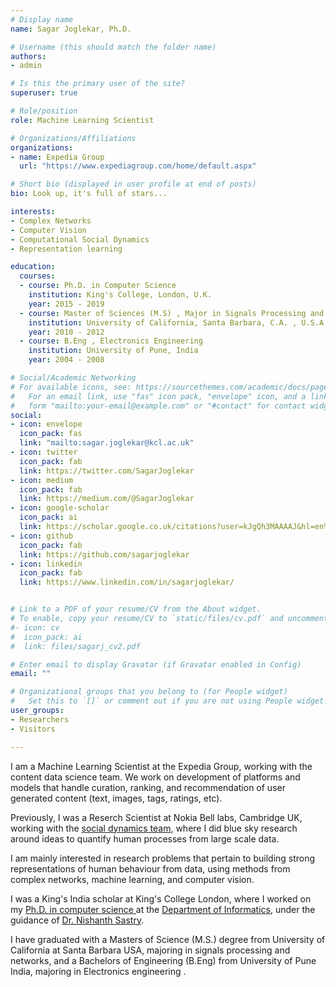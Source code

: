 ```yaml
---
# Display name
name: Sagar Joglekar, Ph.D.

# Username (this should match the folder name)
authors:
- admin

# Is this the primary user of the site?
superuser: true

# Role/position
role: Machine Learning Scientist

# Organizations/Affiliations
organizations:
- name: Expedia Group
  url: "https://www.expediagroup.com/home/default.aspx"

# Short bio (displayed in user profile at end of posts)
bio: Look up, it's full of stars... 

interests:
- Complex Networks
- Computer Vision
- Computational Social Dynamics
- Representation learning

education:
  courses:
  - course: Ph.D. in Computer Science
    institution: King's College, London, U.K.
    year: 2015 - 2019
  - course: Master of Sciences (M.S) , Major in Signals Processing and Networks
    institution: University of California, Santa Barbara, C.A. , U.S.A
    year: 2010 - 2012
  - course: B.Eng , Electronics Engineering
    institution: University of Pune, India
    year: 2004 - 2008

# Social/Academic Networking
# For available icons, see: https://sourcethemes.com/academic/docs/page-builder/#icons
#   For an email link, use "fas" icon pack, "envelope" icon, and a link in the
#   form "mailto:your-email@example.com" or "#contact" for contact widget.
social:
- icon: envelope
  icon_pack: fas
  link: "mailto:sagar.joglekar@kcl.ac.uk"
- icon: twitter
  icon_pack: fab
  link: https://twitter.com/SagarJoglekar
- icon: medium
  icon_pack: fab
  link: https://medium.com/@SagarJoglekar
- icon: google-scholar
  icon_pack: ai
  link: https://scholar.google.co.uk/citations?user=kJgQh3MAAAAJ&hl=en%3E
- icon: github
  icon_pack: fab
  link: https://github.com/sagarjoglekar
- icon: linkedin
  icon_pack: fab
  link: https://www.linkedin.com/in/sagarjoglekar/


# Link to a PDF of your resume/CV from the About widget.
# To enable, copy your resume/CV to `static/files/cv.pdf` and uncomment the #lines below. 
#- icon: cv
#  icon_pack: ai
#  link: files/sagarj_cv2.pdf

# Enter email to display Gravatar (if Gravatar enabled in Config)
email: ""

# Organizational groups that you belong to (for People widget)
#   Set this to `[]` or comment out if you are not using People widget.
user_groups:
- Researchers
- Visitors

---
```

I am a Machine Learning Scientist at the Expedia Group, working with the content data science team. We work on development of platforms and models that handle curation, ranking, and recommendation of user generated content (text, images, tags, ratings, etc).

Previously, I was a Reserch Scientist at Nokia Bell labs, Cambridge UK, working with the <a href="http://social-dynamics.net/team.html">social dynamics team</a>, where I did blue sky research around ideas to quantify human processes from large scale data.
<p>
I am mainly interested in research problems that pertain to building strong representations of human behaviour from data, using methods from complex networks, machine learning, and computer vision. 
<p> 

I was a King's India scholar at King's College London, where I worked on my <a href="https://kclpure.kcl.ac.uk/portal/en/theses/from-communities-to-crowds(1365a91f-48ae-4071-b46e-f7e253745573).html">Ph.D. in computer science </a> at the <a href="https://kclpure.kcl.ac.uk/portal/en/persons/sagar-joglekar(c955bb8a-f596-4474-98a1-78a1dd9d94ad).html">Department of Informatics</a>, under the guidance of <a href="https://nms.kcl.ac.uk/nishanth.sastry/">Dr. Nishanth Sastry</a>. 
<p>

I have graduated with a Masters of Science (M.S.) degree from University of California at Santa Barbara USA,  majoring in signals processing and networks, and a Bachelors of Engineering (B.Eng) from University of Pune India, majoring in Electronics engineering .
